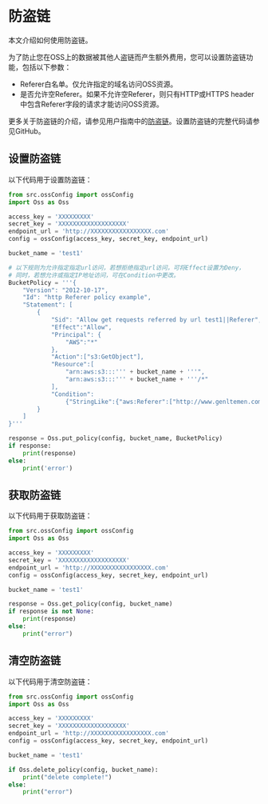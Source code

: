 ﻿# 防盗链

本文介绍如何使用防盗链。

为了防止您在OSS上的数据被其他人盗链而产生额外费用，您可以设置防盗链功能，包括以下参数：

-   Referer白名单。仅允许指定的域名访问OSS资源。
-   是否允许空Referer。如果不允许空Referer，则只有HTTP或HTTPS header中包含Referer字段的请求才能访问OSS资源。

更多关于防盗链的介绍，请参见用户指南中的[防盗链](https://www.unicloud.com/document/product/ObjectStorage/1263768131071901696)。设置防盗链的完整代码请参见GitHub。

## 设置防盗链 

以下代码用于设置防盗链：

```python
from src.ossConfig import ossConfig
import Oss as Oss

access_key = 'XXXXXXXXX'
secret_key = 'XXXXXXXXXXXXXXXXXXX'
endpoint_url = 'http://XXXXXXXXXXXXXXXXX.com'
config = ossConfig(access_key, secret_key, endpoint_url)

bucket_name = 'test1'

# 以下规则为允许指定指定url访问，若想拒绝指定url访问，可将Effect设置为Deny，
# 同时，若想允许或指定IP地址访问，可在Condition中更改。
BucketPolicy = '''{
	"Version": "2012-10-17",
	"Id": "http Referer policy example",
	"Statement": [
		{
			"Sid": "Allow get requests referred by url test1||Referer",
			"Effect":"Allow",
			"Principal": {
				"AWS":"*"
			},
			"Action":["s3:GetObject"],
			"Resource":[
				"arn:aws:s3:::''' + bucket_name + '''",
				"arn:aws:s3:::''' + bucket_name + '''/*"
			],
			"Condition":
				{"StringLike":{"aws:Referer":["http://www.genltemen.com/*","http://genltemen.com/*"]}}
		}
	]
}'''

response = Oss.put_policy(config, bucket_name, BucketPolicy)
if response:
    print(response)
else:
    print('error')
```

## 获取防盗链

以下代码用于获取防盗链：

```python
from src.ossConfig import ossConfig
import Oss as Oss

access_key = 'XXXXXXXXX'
secret_key = 'XXXXXXXXXXXXXXXXXXX'
endpoint_url = 'http://XXXXXXXXXXXXXXXXX.com'
config = ossConfig(access_key, secret_key, endpoint_url)

bucket_name = 'test1'

response = Oss.get_policy(config, bucket_name)
if response is not None:
    print(response)
else:
    print("error")
```

## 清空防盗链

以下代码用于清空防盗链：

```python
from src.ossConfig import ossConfig
import Oss as Oss

access_key = 'XXXXXXXXX'
secret_key = 'XXXXXXXXXXXXXXXXXXX'
endpoint_url = 'http://XXXXXXXXXXXXXXXXX.com'
config = ossConfig(access_key, secret_key, endpoint_url)

bucket_name = 'test1'

if Oss.delete_policy(config, bucket_name):
    print("delete complete!")
else:
    print("error")
```


